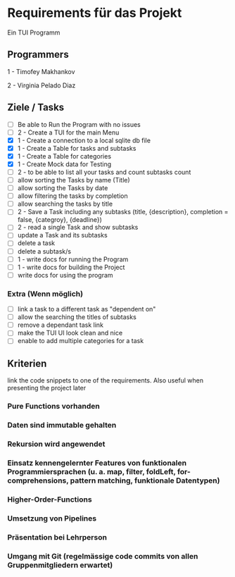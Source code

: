 # Requirements für das Projekt

Ein TUI Programm

## Programmers

1 - Timofey Makhankov

2 - Virginia Pelado Diaz

## Ziele / Tasks

- [ ] Be able to Run the Program with no issues
- [ ] 2 - Create a TUI for the main Menu
- [X] 1 - Create a connection to a local sqlite db file
- [X] 1 - Create a Table for tasks and subtasks
- [X] 1 - Create a Table for categories
- [X] 1 - Create Mock data for Testing
- [ ] 2 - to be able to list all your tasks and count subtasks count
- [ ] allow sorting the Tasks by name (Title)
- [ ] allow sorting the Tasks by date
- [ ] allow filtering the tasks by completion
- [ ] allow searching the tasks by title
- [ ] 2 - Save a Task including any subtasks (title, {description}, completion = false, {categroy}, {deadline})
- [ ] 2 - read a single Task and show subtasks
- [ ] update a Task and its subtasks
- [ ] delete a task
- [ ] delete a subtask/s
- [ ] 1 - write docs for running the Program
- [ ] 1 - write docs for building the Project
- [ ] write docs for using the program

### Extra (Wenn möglich)

- [ ] link a task to a different task as "dependent on"
- [ ] allow the searching the titles of subtasks
- [ ] remove a dependant task link
- [ ] make the TUI UI look clean and nice
- [ ] enable to add multiple categories for a task

## Kriterien

link the code snippets to one of the requirements. Also useful when presenting the project later

### Pure Functions vorhanden

### Daten sind immutable gehalten

### Rekursion wird angewendet

### Einsatz kennengelernter Features von funktionalen Programmiersprachen (u. a. map, filter, foldLeft, for-comprehensions, pattern matching, funktionale Datentypen)

### Higher-Order-Functions

### Umsetzung von Pipelines

### Präsentation bei Lehrperson

### Umgang mit Git (regelmässige code commits von allen Gruppenmitgliedern erwartet)
